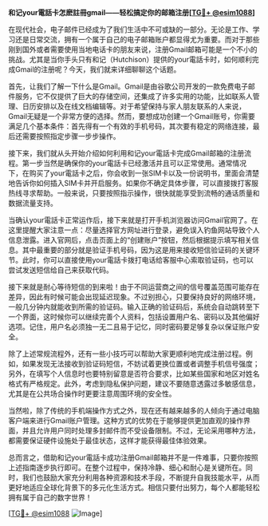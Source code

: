 **和记your電話卡怎麽註冊gmail——轻松搞定你的邮箱注册[[TG💪+ @esim1088](https://t.me/s/esim1088)]**

在现代社会，电子邮件已经成为了我们生活中不可或缺的一部分。无论是工作、学习还是日常交流，拥有一个属于自己的电子邮箱账户都显得尤为重要。而对于那些刚到国外或者需要使用当地电话卡的朋友来说，注册Gmail邮箱可能是一个不小的挑战。尤其是当你手头只有和记（Hutchison）提供的your電話卡时，如何顺利完成Gmail的注册呢？今天，我们就来详细聊聊这个话题。

首先，让我们了解一下什么是Gmail。Gmail是由谷歌公司开发的一款免费电子邮件服务，它不仅提供了巨大的存储空间，还集成了许多实用的功能，比如联系人管理、日历安排以及在线文档编辑等。对于希望保持与家人朋友联系的人来说，Gmail无疑是一个非常方便的选择。然而，要想成功创建一个Gmail账号，你需要满足几个基本条件：首先得有一个有效的手机号码，其次要有稳定的网络连接，最后还需要按照指定步骤一步步操作。

接下来，我们就从头开始介绍如何利用和记your電話卡完成Gmail邮箱的注册流程。第一步当然是确保你的your電話卡已经激活并且可以正常使用。通常情况下，在购买了your電話卡之后，你会收到一张SIM卡以及一份说明书，里面会清楚地告诉你如何插入SIM卡并开启服务。如果你不确定具体步骤，可以直接拨打客服热线寻求帮助。一般来说，只要按照指示操作，很快就能享受到流畅的通话质量和数据流量支持。

当确认your電話卡正常运作后，接下来就是打开手机浏览器访问Gmail官网了。在这里提醒大家注意一点：尽量选择官方网址进行登录，避免误入钓鱼网站导致个人信息泄露。进入官网后，点击页面上的“创建账户”按钮，然后根据提示填写相关信息。其中最重要的部分就是验证手机号码，因为这是用来接收短信验证码的关键环节。此时，你可以直接使用your電話卡拨打电话给客服中心索取验证码，也可以尝试发送短信给自己来获取代码。

接下来就是耐心等待短信的到来啦！由于不同运营商之间的信号覆盖范围可能存在差异，因此有时候可能会出现延迟现象。不过别担心，只要保持良好的网络环境，一般几分钟内就能收到所需的验证码。输入正确的验证码后，系统会自动跳转至下一个界面，这时候你可以继续完善个人资料，包括设置用户名、密码以及其他偏好选项。记住，用户名必须独一无二且易于记忆，同时密码要足够复杂以保证账户安全。

除了上述常规流程外，还有一些小技巧可以帮助大家更顺利地完成注册过程。例如，如果发现无法接收到验证码短信，不妨试着更换位置或者调整手机信号强度；另外，在填写个人信息时也要特别留意是否符合要求，比如某些国家和地区对姓名格式有严格规定。此外，考虑到隐私保护问题，建议不要随意透露过多敏感信息，尤其是在公共场合操作时更要注意周围环境的安全性。

当然啦，除了传统的手机端操作方式之外，现在还有越来越多的人倾向于通过电脑客户端来进行Gmail账户管理。这种方式的优势在于能够提供更加直观的操作界面，并且允许用户同时处理多封邮件而不受设备限制。不过，无论采用哪种方法，都需要保证硬件设施处于最佳状态，这样才能获得最佳体验效果。

总而言之，借助和记your電話卡成功注册Gmail邮箱并不是一件难事，只要你按照上述指南逐步执行即可。在整个过程中，保持冷静、细心和耐心是关键所在。同时，我们也鼓励大家充分利用各种资源和技术手段，不断提升自我技能水平，从而更好地适应全球化背景下的多元化生活方式。相信只要付出努力，每个人都能轻松拥有属于自己的数字世界！

[[TG💪+ @esim1088](https://t.me/s/esim1088) ![Image](https://i.postimg.cc/4NQfJmqS/Snipaste-2025-05-13-00-14-12.png)]